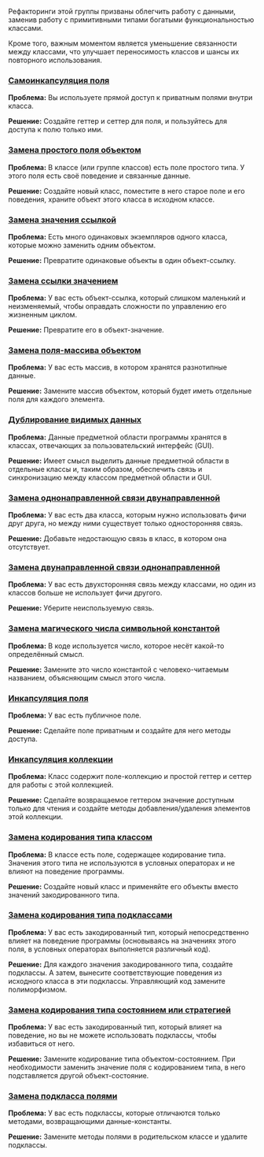 Рефакторинги этой группы призваны облегчить работу с данными, заменив работу с примитивными типами богатыми функциональностью классами.

Кроме того, важным моментом является уменьшение связанности между классами, что улучшает переносимость классов и шансы их повторного использования.

### [Самоинкапсуляция поля](support/Самоинкапсуляция%20поля.md)
**Проблема:** Вы используете прямой доступ к приватным полями внутри класса.

**Решение:** Создайте геттер и сеттер для поля, и пользуйтесь для доступа к полю только ими.

### [Замена простого поля объектом](support/Замена%20простого%20поля%20объектом.md)
**Проблема:** В классе (или группе классов) есть поле простого типа. У этого поля есть своё поведение и связанные данные.

**Решение:** Создайте новый класс, поместите в него старое поле и его поведения, храните объект этого класса в исходном классе.

### [Замена значения ссылкой](support/Замена%20значения%20ссылкой.md)
**Проблема:** Есть много одинаковых экземпляров одного класса, которые можно заменить одним объектом.

**Решение:** Превратите одинаковые объекты в один объект-ссылку.

### [Замена ссылки значением](support/Замена%20ссылки%20значением.md)
**Проблема:** У вас есть объект-ссылка, который слишком маленький и неизменяемый, чтобы оправдать сложности по управлению его жизненным циклом.

**Решение:** Превратите его в объект-значение.

### [Замена поля-массива объектом](support/Замена%20поля-массива%20объектом.md)
**Проблема:** У вас есть массив, в котором хранятся разнотипные данные.

**Решение:** Замените массив объектом, который будет иметь отдельные поля для каждого элемента.

### [Дублирование видимых данных](support/Дублирование%20видимых%20данных.md)
**Проблема:** Данные предметной области программы хранятся в классах, отвечающих за пользовательский интерфейс (GUI).

**Решение:** Имеет смысл выделить данные предметной области в отдельные классы и, таким образом, обеспечить связь и синхронизацию между классом предметной области и GUI.

### [Замена однонаправленной связи двунаправленной](support/Замена%20однонаправленной%20связи%20двунаправленной.md)
**Проблема:** У вас есть два класса, которым нужно использовать фичи друг друга, но между ними существует только односторонняя связь.

**Решение:** Добавьте недостающую связь в класс, в котором она отсутствует.

### [Замена двунаправленной связи однонаправленной](support/Замена%20двунаправленной%20связи%20однонаправленной.md)
**Проблема:** У вас есть двухсторонняя связь между классами, но один из классов больше не использует фичи другого.

**Решение:** Уберите неиспользуемую связь.

### [Замена магического числа символьной константой](support/Замена%20магического%20числа%20символьной%20константой.md)
**Проблема:** В коде используется число, которое несёт какой-то определённый смысл.

**Решение:** Замените это число константой с человеко-читаемым названием, объясняющим смысл этого числа.

### [Инкапсуляция поля](support/Инкапсуляция%20поля.md)
**Проблема:** У вас есть публичное поле.

**Решение:** Сделайте поле приватным и создайте для него методы доступа.

### [Инкапсуляция коллекции](support/Инкапсуляция%20коллекции.md)
**Проблема:** Класс содержит поле-коллекцию и простой геттер и сеттер для работы с этой коллекцией.

**Решение:** Сделайте возвращаемое геттером значение доступным только для чтения и создайте методы добавления/удаления элементов этой коллекции.

### [Замена кодирования типа классом](support/Замена%20кодирования%20типа%20классом.md)
**Проблема:** В классе есть поле, содержащее кодирование типа. Значения этого типа не используются в условных операторах и не влияют на поведение программы.

**Решение:** Создайте новый класс и применяйте его объекты вместо значений закодированного типа.

### [Замена кодирования типа подклассами](support/Замена%20кодирования%20типа%20подклассами.md)
**Проблема:** У вас есть закодированный тип, который непосредственно влияет на поведение программы (основываясь на значениях этого поля, в условных операторах выполняется различный код).

**Решение:** Для каждого значения закодированного типа, создайте подклассы. А затем, вынесите соответствующие поведения из исходного класса в эти подклассы. Управляющий код замените полиморфизмом.

### [Замена кодирования типа состоянием или стратегией](support/Замена%20кодирования%20типа%20состоянием%20или%20стратегией.md)
**Проблема:** У вас есть закодированный тип, который влияет на поведение, но вы не можете использовать подклассы, чтобы избавиться от него.

**Решение:** Замените кодирование типа объектом-состоянием. При необходимости заменить значение поля с кодированием типа, в него подставляется другой объект-состояние.

### [Замена подкласса полями](support/Замена%20подкласса%20полями.md)
**Проблема:** У вас есть подклассы, которые отличаются только методами, возвращающими данные-константы.

**Решение:** Замените методы полями в родительском классе и удалите подклассы.
